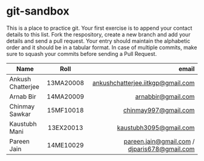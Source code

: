 # git-sandbox
This is a place to practice git. Your first exercise is to append your contact details to this list. Fork the respository, create a new branch and add your details and send a pull request. Your entry should maintain the alphabetic order and it should be in a tabular format. In case of multiple commits, make sure to squash your commits before sending a Pull Request. <br>

| Name        | Roll           | email  |
| ------------- |:-------------:| -----:|
|Ankush Chatterjee | 13MA20008      | ankushchatterjee.iitkgp@gmail.com  |
|Arnab Bir | 14MA20009      | arnabbir@gmail.com  |
|Chinmay Sawkar | 15MF10018 | chinmay997@gmail.com |
|Kaustubh Mani     | 13EX20013      | kaustubh3095@gmail.com             |
|Pareen Jain       | 14ME10029      | pareen.jain@gmail.com / djparis678@gmail.com  |
